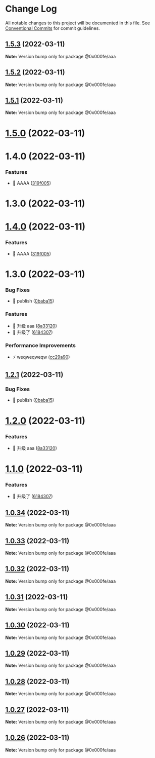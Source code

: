 # Change Log

All notable changes to this project will be documented in this file.
See [Conventional Commits](https://conventionalcommits.org) for commit guidelines.

## [1.5.3](https://github.com/whatwg6/lerna-test/compare/@0x000fe/aaa@1.5.2...@0x000fe/aaa@1.5.3) (2022-03-11)

**Note:** Version bump only for package @0x000fe/aaa





## [1.5.2](https://github.com/whatwg6/lerna-test/compare/@0x000fe/aaa@1.5.1...@0x000fe/aaa@1.5.2) (2022-03-11)

**Note:** Version bump only for package @0x000fe/aaa





## [1.5.1](https://github.com/whatwg6/lerna-test/compare/@0x000fe/aaa@1.5.0...@0x000fe/aaa@1.5.1) (2022-03-11)

**Note:** Version bump only for package @0x000fe/aaa





# [1.5.0](https://github.com/whatwg6/lerna-test/compare/@0x000fe/aaa@1.2.1...@0x000fe/aaa@1.5.0) (2022-03-11)



# 1.4.0 (2022-03-11)


### Features

* 🎸 AAAA ([319f005](https://github.com/whatwg6/lerna-test/commit/319f00540578974b9fac362beb7b088f59925a8f))



# 1.3.0 (2022-03-11)





# [1.4.0](https://github.com/whatwg6/lerna-test/compare/v1.3.0...v1.4.0) (2022-03-11)


### Features

* 🎸 AAAA ([319f005](https://github.com/whatwg6/lerna-test/commit/319f00540578974b9fac362beb7b088f59925a8f))





# 1.3.0 (2022-03-11)


### Bug Fixes

* 🐛 publish ([0baba15](https://github.com/whatwg6/lerna-test/commit/0baba15b37da2d22e074d87fb0556bf4bbee2906))


### Features

* 🎸 升级 aaa ([8a33120](https://github.com/whatwg6/lerna-test/commit/8a33120a15cab91c57f4f90836e84cdbdf0bf0ee))
* 🎸 升级了 ([6184307](https://github.com/whatwg6/lerna-test/commit/61843074e89c951ab8d5af9e829c28aa2a9e95b4))


### Performance Improvements

* ⚡️ weqweqweqw ([cc29a90](https://github.com/whatwg6/lerna-test/commit/cc29a900d784ad41ed4d2654283e271e73b8863c))





## [1.2.1](https://github.com/whatwg6/lerna-test/compare/@0x000fe/aaa@1.2.0...@0x000fe/aaa@1.2.1) (2022-03-11)


### Bug Fixes

* 🐛 publish ([0baba15](https://github.com/whatwg6/lerna-test/commit/0baba15b37da2d22e074d87fb0556bf4bbee2906))





# [1.2.0](https://github.com/whatwg6/lerna-test/compare/@0x000fe/aaa@1.1.0...@0x000fe/aaa@1.2.0) (2022-03-11)


### Features

* 🎸 升级 aaa ([8a33120](https://github.com/whatwg6/lerna-test/commit/8a33120a15cab91c57f4f90836e84cdbdf0bf0ee))





# [1.1.0](https://github.com/whatwg6/lerna-test/compare/@0x000fe/aaa@1.0.34...@0x000fe/aaa@1.1.0) (2022-03-11)


### Features

* 🎸 升级了 ([6184307](https://github.com/whatwg6/lerna-test/commit/61843074e89c951ab8d5af9e829c28aa2a9e95b4))





## [1.0.34](https://github.com/whatwg6/lerna-test/compare/@0x000fe/aaa@1.0.33...@0x000fe/aaa@1.0.34) (2022-03-11)

**Note:** Version bump only for package @0x000fe/aaa





## [1.0.33](https://github.com/whatwg6/lerna-test/compare/@0x000fe/aaa@1.0.32...@0x000fe/aaa@1.0.33) (2022-03-11)

**Note:** Version bump only for package @0x000fe/aaa





## [1.0.32](https://github.com/whatwg6/lerna-test/compare/@0x000fe/aaa@1.0.31...@0x000fe/aaa@1.0.32) (2022-03-11)

**Note:** Version bump only for package @0x000fe/aaa





## [1.0.31](https://github.com/whatwg6/lerna-test/compare/@0x000fe/aaa@1.0.30...@0x000fe/aaa@1.0.31) (2022-03-11)

**Note:** Version bump only for package @0x000fe/aaa





## [1.0.30](https://github.com/whatwg6/lerna-test/compare/@0x000fe/aaa@1.0.29...@0x000fe/aaa@1.0.30) (2022-03-11)

**Note:** Version bump only for package @0x000fe/aaa





## [1.0.29](https://github.com/whatwg6/lerna-test/compare/@0x000fe/aaa@1.0.28...@0x000fe/aaa@1.0.29) (2022-03-11)

**Note:** Version bump only for package @0x000fe/aaa





## [1.0.28](https://github.com/whatwg6/lerna-test/compare/@0x000fe/aaa@1.0.27...@0x000fe/aaa@1.0.28) (2022-03-11)

**Note:** Version bump only for package @0x000fe/aaa





## [1.0.27](https://github.com/whatwg6/lerna-test/compare/@0x000fe/aaa@1.0.26...@0x000fe/aaa@1.0.27) (2022-03-11)

**Note:** Version bump only for package @0x000fe/aaa





## [1.0.26](https://github.com/whatwg6/lerna-test/compare/@0x000fe/aaa@1.0.25...@0x000fe/aaa@1.0.26) (2022-03-11)

**Note:** Version bump only for package @0x000fe/aaa
